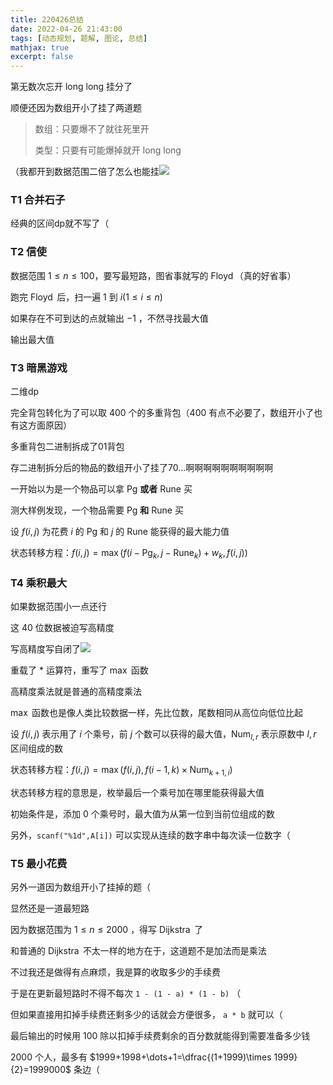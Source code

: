 ```yaml
---
title: 220426总结
date: 2022-04-26 21:43:00
tags: [动态规划, 题解, 图论, 总结]
mathjax: true
excerpt: false
---
```




第无数次忘开 $\text{long long}$ 挂分了

顺便还因为数组开小了挂了两道题

>数组：只要爆不了就往死里开
>
>类型：只要有可能爆掉就开 $\text{long long}$

（我都开到数据范围二倍了怎么也能挂![](//图.tk/d)

### T1 合并石子

经典的区间dp就不写了（

### T2 信使

数据范围 $1 \leq n \leq 100$，要写最短路，图省事就写的 $\operatorname{Floyd}$（真的好省事）

跑完 $\operatorname{Floyd}$ 后，扫一遍 $1$ 到 $i(1\leq i\leq n)$ 

如果存在不可到达的点就输出 $-1$ ，不然寻找最大值

输出最大值

### T3 暗黑游戏

二维dp

完全背包转化为了可以取 $400$ 个的多重背包（$400$ 有点不必要了，数组开小了也有这方面原因）

多重背包二进制拆成了01背包

存二进制拆分后的物品的数组开小了挂了70...啊啊啊啊啊啊啊啊啊啊

一开始以为是一个物品可以拿 $\text{Pg}$ **或者** $\text{Rune}$ 买

测大样例发现，一个物品需要 $\text{Pg}$ **和** $\text{Rune}$ 买

设 $f(i,j)$ 为花费 $i$ 的 $\text{Pg}$ 和 $j$ 的 $\text{Rune}$ 能获得的最大能力值

状态转移方程：$f(i,j)=\max(f(i-\text{Pg}_k,j-\text{Rune}_k)+w_k,f(i,j))$

### T4 乘积最大

如果数据范围小一点还行

这 $40$ 位数据被迫写高精度

写高精度写自闭了![](//图.tk/7)

重载了 $*$ 运算符，重写了 $\max$ 函数

高精度乘法就是普通的高精度乘法

$\max$ 函数也是像人类比较数据一样，先比位数，尾数相同从高位向低位比起

设 $f(i,j)$ 表示用了 $i$ 个乘号，前 $j$ 个数可以获得的最大值，$\text{Num}_{l,r}$ 表示原数中 $l,r$ 区间组成的数

状态转移方程：$f(i,j)=\max(f(i,j),f(i-1,k)\times \text{Num}_{k+1,i})$

状态转移方程的意思是，枚举最后一个乘号加在哪里能获得最大值

初始条件是，添加 $0$ 个乘号时，最大值为从第一位到当前位组成的数

另外，`scanf("%1d",A[i])` 可以实现从连续的数字串中每次读一位数字（

### T5 最小花费

另外一道因为数组开小了挂掉的题（

显然还是一道最短路

因为数据范围为 $1\leq n \leq 2000$ ，得写 $\operatorname{Dijkstra}$ 了

和普通的 $\operatorname{Dijkstra}$ 不太一样的地方在于，这道题不是加法而是乘法

不过我还是做得有点麻烦，我是算的收取多少的手续费

于是在更新最短路时不得不每次 `1 - (1 - a) * (1 - b)` （

但如果直接用扣掉手续费还剩多少的话就会方便很多， `a * b` 就可以（

最后输出的时候用 $100$ 除以扣掉手续费剩余的百分数就能得到需要准备多少钱

$2000$ 个人，最多有 $1999+1998+\dots+1=\dfrac{(1+1999)\times 1999}{2}=1999000$ 条边（
